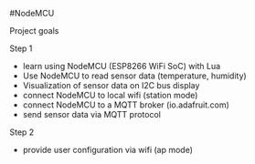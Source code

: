 #NodeMCU  

Project goals

Step 1
- learn using NodeMCU (ESP8266 WiFi SoC) with Lua
- Use NodeMCU to read sensor data (temperature, humidity) 
- Visualization of sensor data on I2C bus display
- connect NodeMCU to local wifi (station mode)
- connect NodeMCU to a MQTT broker (io.adafruit.com)
- send sensor data via MQTT protocol

Step 2
- provide user configuration via wifi (ap mode)
